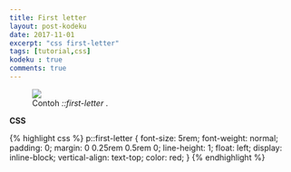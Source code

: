 ```yaml
---
title: First letter
layout: post-kodeku
date: 2017-11-01
excerpt: "css first-letter"
tags: [tutorial,css]
kodeku : true
comments: true
---
```

<figure>
	<a href="http://farm9.staticflickr.com/8426/7758832526_cc8f681e48_b.jpg"><img src="http://farm9.staticflickr.com/8426/7758832526_cc8f681e48_c.jpg"></a>
	<figcaption>Contoh <i>::first-letter</i> .</figcaption>
</figure>

**CSS** 

{% highlight css %} 
p::first-letter {
  font-size: 5rem;
  font-weight: normal;
  padding: 0;
  margin: 0 0.25rem 0.5rem 0;
  line-height: 1;
  float: left;
  display: inline-block;
  vertical-align: text-top;
  color: red;
}
{% endhighlight %}